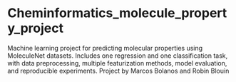 # Cheminformatics_molecule_property_project
Machine learning project for predicting molecular properties using MoleculeNet datasets. Includes one regression and one classification task, with data preprocessing, multiple featurization methods, model evaluation, and reproducible experiments. Project by Marcos Bolanos and Robin Blouin
